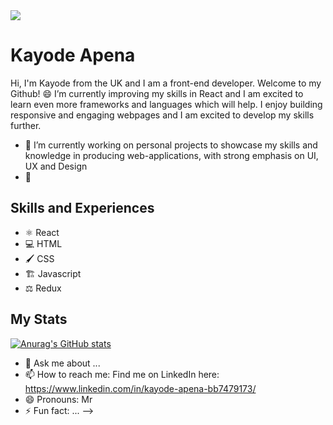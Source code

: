 

<img src="https://media.giphy.com/media/f3iwJFOVOwuy7K6FFw/giphy.gif" align="center"/>

# Kayode Apena

Hi, I'm Kayode from the UK and I am a front-end developer. Welcome to my Github! 😄 
I’m currently improving my skills in React and I am excited to learn even more frameworks and languages which will help. I enjoy building responsive and engaging webpages and I am excited to develop my skills further.



- 🔭 I’m currently working on personal projects to showcase my skills and knowledge in producing web-applications, with strong emphasis on  UI, UX and Design
- 🌱 

## Skills and Experiences

* ⚛️ React
* 💻 HTML
* 🖌️ CSS
* 🏗️ Javascript
* ⚖️ Redux  

     
## My Stats
[![Anurag's GitHub stats](https://github-readme-stats.vercel.app/api?username=KAcodes)](https://github.com/anuraghazra/github-readme-stats)


- 💬 Ask me about ...
- 📫 How to reach me: Find me on LinkedIn here: https://www.linkedin.com/in/kayode-apena-bb7479173/
- 😄 Pronouns: Mr
- ⚡ Fun fact: ...
-->
